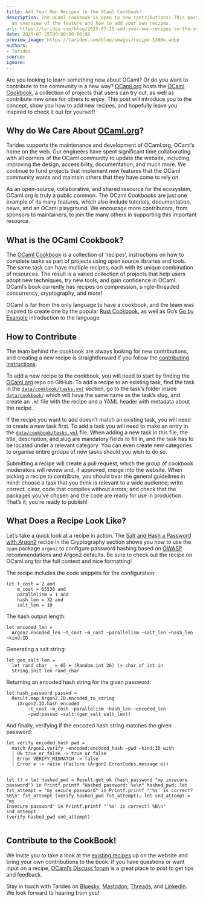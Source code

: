 ```yaml
---
title: Add Your Own Recipes to the OCaml Cookbook!
description: The OCaml Cookbook is open to new contributions! This post gives you
  an overview of the feature and how to add your own recipes.
url: https://tarides.com/blog/2025-07-25-add-your-own-recipes-to-the-ocaml-cookbook
date: 2025-07-25T00:00:00-00:00
preview_image: https://tarides.com/blog/images/recipe-1360w.webp
authors:
- Tarides
source:
ignore:
---
```


<p>Are you looking to learn something new about OCaml? Or do you want to contribute to the community in a new way? <a href="http://ocaml.org">OCaml.org</a> hosts the <a href="https://ocaml.org/cookbook">OCaml Cookbook</a>, a collection of projects that users can try out, as well as contribute new ones for others to enjoy. This post will introduce you to the concept, show you how to add new recipes, and hopefully leave you inspired to check it out for yourself!</p>
<h2>Why do We Care About <a href="http://ocaml.org">OCaml.org</a>?</h2>
<p>Tarides supports the maintenance and development of OCaml.org, OCaml’s home on the web. Our engineers have spent significant time collaborating with all corners of the OCaml community to update the website, including improving the design, accessibility, documentation, and much more. We continue to fund projects that implement new features that the OCaml community wants and maintain others that they have come to rely on.</p>
<p>As an open-source, collaborative, and shared resource for the ecosystem, OCaml.org is truly a public common. The OCaml Cookbooks are just one example of its many features, which also include tutorials, documentation, news, and an OCaml playground. We encourage more contributors, from sponsors to maintainers, to join the many others in supporting this important resource.</p>
<h2>What is the OCaml Cookbook?</h2>
<p>The <a href="https://ocaml.org/cookbook">OCaml Cookbook</a> is a collection of ‘recipes’, instructions on how to complete tasks as part of projects using open source libraries and tools. The same task can have multiple recipes, each with its unique combination of resources. The result is a varied collection of projects that help users adopt new techniques, try new tools, and gain confidence in OCaml. OCaml’s book currently has recipes on compression, single-threaded concurrency, cryptography, and more!</p>
<p>OCaml is far from the only language to have a cookbook, and the team was inspired to create one by the popular <a href="https://rust-lang-nursery.github.io/rust-cookbook/">Rust Cookbook</a>, as well as Go’s <a href="https://gobyexample.com/">Go by Example</a> introduction to the language.</p>
<h2>How to Contribute</h2>
<p>The team behind the cookbook are always looking for new contributions, and creating a new recipe is straightforward if you follow the <a href="https://github.com/ocaml/ocaml.org/blob/main/CONTRIBUTING.md#content-cookbook">contributing instructions</a>.</p>
<p>To add a new recipe to the cookbook, you will need to start by finding the <a href="https://github.com/ocaml/ocaml.org/tree/main">OCaml.org</a> repo on GitHub. To add a recipe to an existing task, find the task in the <a href="https://github.com/ocaml/ocaml.org/blob/main/data/cookbook/tasks.yml"><code>data/cookbook/tasks.yml</code></a> section, go to the task’s folder inside <a href="https://github.com/ocaml/ocaml.org/tree/main/data/cookbook"><code>data/cookbook/</code></a> which will have the same name as the task’s slug, and create an <code>.ml</code> file with the recipe and a YAML header with metadata about the recipe.</p>
<p>If the recipe you want to add doesn’t match an existing task, you will need to create a new task first. To add a task you will need to make an entry in the <a href="https://github.com/ocaml/ocaml.org/blob/main/data/cookbook/tasks.yml"><code>data/cookbook/tasks.yml</code></a> file. When adding a new task in this file, the title, description, and slug are mandatory fields to fill in, and the task has to be located under a relevant category. You can even create new categories to organise entire groups of new tasks should you wish to do so.</p>
<p>Submitting a recipe will create a pull request, which the group of cookbook moderators will review and, if approved, merge into the website. When picking a recipe to contribute, you should bear the general guidelines in mind: choose a task that you think is relevant to a wide audience; write correct, clear, code that compiles without errors; and check that the packages you’ve chosen and the code are ready for use in production. That’s it, you’re ready to publish!</p>
<h2>What Does a Recipe Look Like?</h2>
<p>Let’s take a quick look at a recipe in action. The <a href="https://ocaml.org/cookbook/salt-and-hash-password-with-argon2/hashargon2">Salt and Hash a Password with Argon2</a> recipe in the Cryptography section shows you how to use the <code>opam</code> package <code>argon2</code> to configure password hashing based on <a href="https://owasp.org/">OWASP</a> recommendations and Argon2 defaults. Be sure to check out the recipe on OCaml.org for the full context and nice formatting!</p>
<p>The recipe includes the code snippets for the configuration:</p>
<pre><code>let t_cost = 2 and
    m_cost = 65536 and
    parallelism = 1 and
    hash_len = 32 and
    salt_len = 10
</code></pre>
<p>The hash output length:</p>
<pre><code>let encoded_len =
  Argon2.encoded_len ~t_cost ~m_cost ~parallelism ~salt_len ~hash_len ~kind:ID
</code></pre>
<p>Generating a salt string:</p>
<pre><code>let gen_salt len =
  let rand_char _ = 65 + (Random.int 26) |&gt; char_of_int in
  String.init len rand_char
</code></pre>
<p>Returning an encoded hash string for the given password:</p>
<pre><code>let hash_password passwd =
  Result.map Argon2.ID.encoded_to_string
    (Argon2.ID.hash_encoded
        ~t_cost ~m_cost ~parallelism ~hash_len ~encoded_len
        ~pwd:passwd ~salt:(gen_salt salt_len))
</code></pre>
<p>And finally, verifying if the encoded hash string matches the given password:</p>
<pre><code>let verify encoded_hash pwd =
  match Argon2.verify ~encoded:encoded_hash ~pwd ~kind:ID with
  | Ok true_or_false -&gt; true_or_false
  | Error VERIFY_MISMATCH -&gt; false
  | Error e -&gt; raise (Failure (Argon2.ErrorCodes.message e))

let () =
  let hashed_pwd = Result.get_ok (hash_password "my insecure password") in
  Printf.printf "Hashed password: %s\n" hashed_pwd;
  let fst_attempt = "my secure password" in
  Printf.printf "'%s' is correct? %B\n" fst_attempt (verify hashed_pwd fst_attempt);
  let snd_attempt = "my insecure password" in
  Printf.printf "'%s' is correct? %B\n" snd_attempt (verify hashed_pwd snd_attempt)
</code></pre>
<h2>Contribute to the CookBook!</h2>
<p>We invite you to take a look at the <a href="https://ocaml.org/cookbook">existing recipes</a> up on the website and bring your own contributions to the book. If you have questions or want input on a recipe, <a href="https://discuss.ocaml.org/">OCaml’s Discuss forum</a> is a great place to post to get tips and feedback.</p>
<p>Stay in touch with Tarides on <a href="https://bsky.app/profile/tarides.com">Bluesky</a>,
<a href="https://mastodon.social/@tarides">Mastodon</a>,
<a href="https://www.threads.net/@taridesltd">Threads</a>, and
<a href="https://www.linkedin.com/company/tarides">LinkedIn</a>. We look forward to
hearing from you!</p>

